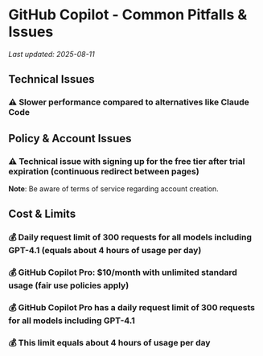 # GitHub Copilot - Common Pitfalls & Issues

*Last updated: 2025-08-11*

## Technical Issues

### ⚠️ Slower performance compared to alternatives like Claude Code

## Policy & Account Issues

### ⚠️ Technical issue with signing up for the free tier after trial expiration (continuous redirect between pages)
**Note**: Be aware of terms of service regarding account creation.

## Cost & Limits

### 💰 Daily request limit of 300 requests for all models including GPT-4.1 (equals about 4 hours of usage per day)

### 💰 GitHub Copilot Pro: $10/month with unlimited standard usage (fair use policies apply)

### 💰 GitHub Copilot Pro has a daily request limit of 300 requests for all models including GPT-4.1

### 💰 This limit equals about 4 hours of usage per day

